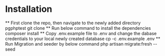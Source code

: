 # Installation
** First clone the repo, then navigate to the newly added directory pgphptest
git clone 
** Run below command to install the dependencies
composer install
** Copy .env.example file to .env and change the dabase credentials to your local newly created database
cp -c .env.example .env
** Run Migration and seeder by below command
php artisan migrate:fresh --seed
